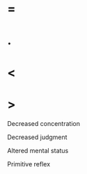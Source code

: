 # =

# .

# <

# >

Decreased concentration

Decreased judgment

Altered mental status

Primitive reflex
